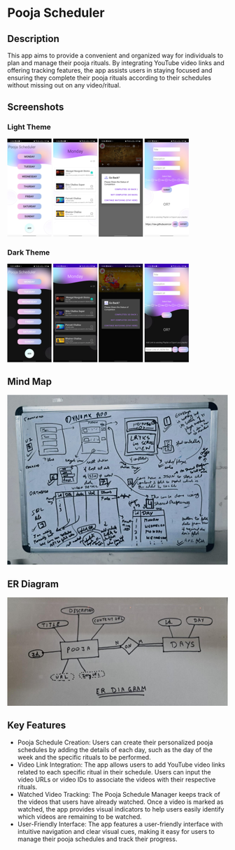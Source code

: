 # Pooja Scheduler

## Description

This app aims to provide a convenient and organized way for individuals to plan and manage their pooja rituals. By integrating YouTube video links and offering tracking features, the app assists users in staying focused and ensuring they complete their pooja rituals according to their schedules without missing out on any video/ritual.

## Screenshots

### Light Theme
<img src="https://raw.githubusercontent.com/Bhavya-gupta127/Pooja-Tracker-App/master/readme_assests/light1.jpg" width="20%"/>
<img src="https://raw.githubusercontent.com/Bhavya-gupta127/Pooja-Tracker-App/master/readme_assests/light2.jpg" width="20%"/>
<img src="https://raw.githubusercontent.com/Bhavya-gupta127/Pooja-Tracker-App/master/readme_assests/light3.jpg" width="20%"/>
<img src="https://raw.githubusercontent.com/Bhavya-gupta127/Pooja-Tracker-App/master/readme_assests/light4.jpg" width="20%"/>

### Dark Theme
<img src="https://raw.githubusercontent.com/Bhavya-gupta127/Pooja-Tracker-App/master/readme_assests/dark1.jpg" width="20%"/>
<img src="https://raw.githubusercontent.com/Bhavya-gupta127/Pooja-Tracker-App/master/readme_assests/dark2.jpg" width="20%"/>
<img src="https://raw.githubusercontent.com/Bhavya-gupta127/Pooja-Tracker-App/master/readme_assests/dark3.jpg" width="20%"/>
<img src="https://raw.githubusercontent.com/Bhavya-gupta127/Pooja-Tracker-App/master/readme_assests/dark4.jpg" width="20%"/>

## Mind Map

![Mind Map](https://raw.githubusercontent.com/Bhavya-gupta127/Pooja-Tracker-App/master/readme_assests/mind_map.jpeg)

## ER Diagram

![ER Diagram](https://raw.githubusercontent.com/Bhavya-gupta127/Pooja-Tracker-App/master/readme_assests/Rough_ER_Diagram.jpeg)

## Key Features

- Pooja Schedule Creation: Users can create their personalized pooja schedules by adding the details of each day, such as the day of the week and the specific rituals to be performed.
- Video Link Integration: The app allows users to add YouTube video links related to each specific ritual in their schedule. Users can input the video URLs or video IDs to associate the videos with their respective rituals.
- Watched Video Tracking: The Pooja Schedule Manager keeps track of the videos that users have already watched. Once a video is marked as watched, the app provides visual indicators to help users easily identify which videos are remaining to be watched.
- User-Friendly Interface: The app features a user-friendly interface with intuitive navigation and clear visual cues, making it easy for users to manage their pooja schedules and track their progress.
